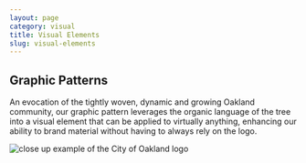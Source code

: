 ```yaml
---
layout: page
category: visual
title: Visual Elements
slug: visual-elements
---
```


## Graphic Patterns

An evocation of the tightly woven, dynamic and growing Oakland community, our graphic pattern leverages the organic language of the tree into a visual element that can be applied to virtually anything, enhancing our ability to brand material without having to always rely on the logo.

<img src="{{ site.baseurl }}/img/toolkit/identity/coo-artwork-graphicpattern.png" alt="close up example of the City of Oakland logo">
